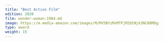 ```yaml
---
title: "Best Action Film"
edition: 2020
film: wonder-woman-1984.md
image: https://m.media-amazon.com/images/M/MV5BYzMxMTFjM2QtNjk3NC00MDgzLTljOWQtY2IxZWU4MzkzNDNmXkEyXkFqcGc@._V1_FMjpg_UX2160_.jpg
type: award
weight: 15
---
```

